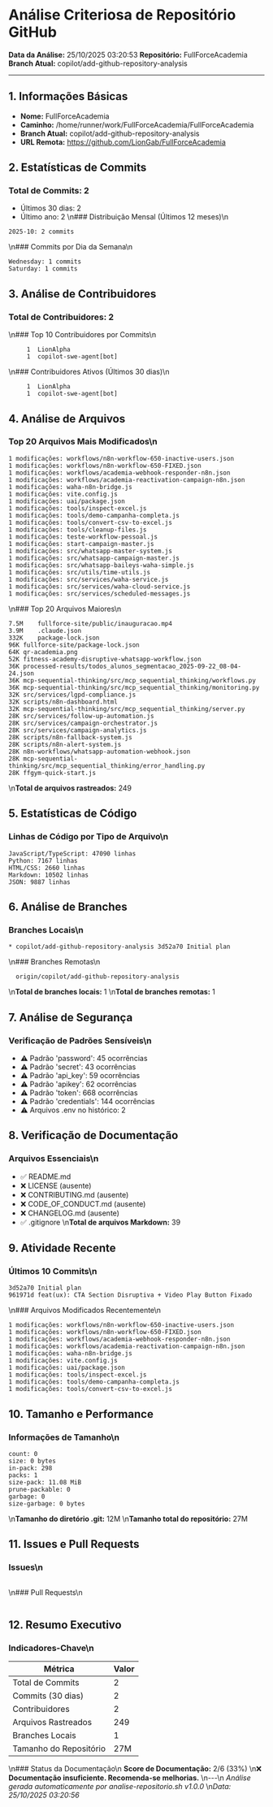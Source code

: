 # Análise Criteriosa de Repositório GitHub
**Data da Análise:** 25/10/2025 03:20:53
**Repositório:** FullForceAcademia
**Branch Atual:** copilot/add-github-repository-analysis

---


## 1. Informações Básicas

- **Nome:** FullForceAcademia
- **Caminho:** /home/runner/work/FullForceAcademia/FullForceAcademia
- **Branch Atual:** copilot/add-github-repository-analysis
- **URL Remota:** https://github.com/LionGab/FullForceAcademia

## 2. Estatísticas de Commits

### Total de Commits: 2
- Últimos 30 dias: 2
- Último ano: 2
\n### Distribuição Mensal (Últimos 12 meses)\n
```
2025-10: 2 commits
```
\n### Commits por Dia da Semana\n
```
Wednesday: 1 commits
Saturday: 1 commits
```

## 3. Análise de Contribuidores

### Total de Contribuidores: 2
\n### Top 10 Contribuidores por Commits\n
```
     1	LionAlpha
     1	copilot-swe-agent[bot]
```
\n### Contribuidores Ativos (Últimos 30 dias)\n
```
     1	LionAlpha
     1	copilot-swe-agent[bot]
```

## 4. Análise de Arquivos

### Top 20 Arquivos Mais Modificados\n
```
1 modificações: workflows/n8n-workflow-650-inactive-users.json
1 modificações: workflows/n8n-workflow-650-FIXED.json
1 modificações: workflows/academia-webhook-responder-n8n.json
1 modificações: workflows/academia-reactivation-campaign-n8n.json
1 modificações: waha-n8n-bridge.js
1 modificações: vite.config.js
1 modificações: uai/package.json
1 modificações: tools/inspect-excel.js
1 modificações: tools/demo-campanha-completa.js
1 modificações: tools/convert-csv-to-excel.js
1 modificações: tools/cleanup-files.js
1 modificações: teste-workflow-pessoal.js
1 modificações: start-campaign-master.js
1 modificações: src/whatsapp-master-system.js
1 modificações: src/whatsapp-campaign-master.js
1 modificações: src/whatsapp-baileys-waha-simple.js
1 modificações: src/utils/time-utils.js
1 modificações: src/services/waha-service.js
1 modificações: src/services/waha-cloud-service.js
1 modificações: src/services/scheduled-messages.js
```
\n### Top 20 Arquivos Maiores\n
```
7.5M	fullforce-site/public/inauguracao.mp4
3.9M	.claude.json
332K	package-lock.json
96K	fullforce-site/package-lock.json
64K	qr-academia.png
52K	fitness-academy-disruptive-whatsapp-workflow.json
36K	processed-results/todos_alunos_segmentacao_2025-09-22_08-04-24.json
36K	mcp-sequential-thinking/src/mcp_sequential_thinking/workflows.py
36K	mcp-sequential-thinking/src/mcp_sequential_thinking/monitoring.py
32K	src/services/lgpd-compliance.js
32K	scripts/n8n-dashboard.html
32K	mcp-sequential-thinking/src/mcp_sequential_thinking/server.py
28K	src/services/follow-up-automation.js
28K	src/services/campaign-orchestrator.js
28K	src/services/campaign-analytics.js
28K	scripts/n8n-fallback-system.js
28K	scripts/n8n-alert-system.js
28K	n8n-workflows/whatsapp-automation-webhook.json
28K	mcp-sequential-thinking/src/mcp_sequential_thinking/error_handling.py
28K	ffgym-quick-start.js
```
\n**Total de arquivos rastreados:** 249

## 5. Estatísticas de Código

### Linhas de Código por Tipo de Arquivo\n
```
JavaScript/TypeScript: 47090 linhas
Python: 7167 linhas
HTML/CSS: 2660 linhas
Markdown: 10502 linhas
JSON: 9887 linhas
```

## 6. Análise de Branches

### Branches Locais\n
```
* copilot/add-github-repository-analysis 3d52a70 Initial plan
```
\n### Branches Remotas\n
```
  origin/copilot/add-github-repository-analysis
```
\n**Total de branches locais:** 1
\n**Total de branches remotas:** 1

## 7. Análise de Segurança

### Verificação de Padrões Sensíveis\n
- ⚠️ Padrão 'password': 45 ocorrências
- ⚠️ Padrão 'secret': 43 ocorrências
- ⚠️ Padrão 'api_key': 59 ocorrências
- ⚠️ Padrão 'apikey': 62 ocorrências
- ⚠️ Padrão 'token': 668 ocorrências
- ⚠️ Padrão 'credentials': 144 ocorrências
- ⚠️ Arquivos .env no histórico: 2

## 8. Verificação de Documentação

### Arquivos Essenciais\n
- ✅ README.md
- ❌ LICENSE (ausente)
- ❌ CONTRIBUTING.md (ausente)
- ❌ CODE_OF_CONDUCT.md (ausente)
- ❌ CHANGELOG.md (ausente)
- ✅ .gitignore
\n**Total de arquivos Markdown:** 39

## 9. Atividade Recente

### Últimos 10 Commits\n
```
3d52a70 Initial plan
961971d feat(ux): CTA Section Disruptiva + Video Play Button Fixado
```
\n### Arquivos Modificados Recentemente\n
```
1 modificações: workflows/n8n-workflow-650-inactive-users.json
1 modificações: workflows/n8n-workflow-650-FIXED.json
1 modificações: workflows/academia-webhook-responder-n8n.json
1 modificações: workflows/academia-reactivation-campaign-n8n.json
1 modificações: waha-n8n-bridge.js
1 modificações: vite.config.js
1 modificações: uai/package.json
1 modificações: tools/inspect-excel.js
1 modificações: tools/demo-campanha-completa.js
1 modificações: tools/convert-csv-to-excel.js
```

## 10. Tamanho e Performance

### Informações de Tamanho\n
```
count: 0
size: 0 bytes
in-pack: 298
packs: 1
size-pack: 11.08 MiB
prune-packable: 0
garbage: 0
size-garbage: 0 bytes
```
\n**Tamanho do diretório .git:** 12M
\n**Tamanho total do repositório:** 27M

## 11. Issues e Pull Requests

### Issues\n
```
```
\n### Pull Requests\n
```
```

## 12. Resumo Executivo

### Indicadores-Chave\n
| Métrica | Valor |
|---------|-------|
| Total de Commits | 2 |
| Commits (30 dias) | 2 |
| Contribuidores | 2 |
| Arquivos Rastreados | 249 |
| Branches Locais | 1 |
| Tamanho do Repositório | 27M |
\n### Status da Documentação\n
**Score de Documentação:** 2/6 (33%)
\n❌ **Documentação insuficiente. Recomenda-se melhorias.**
\n---\n
*Análise gerada automaticamente por analise-repositorio.sh v1.0.0*
\n*Data: 25/10/2025 03:20:56*
